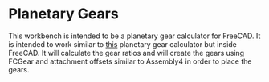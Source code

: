# Planetary Gears
This workbench is intended to be a planetary gear  calculator for FreeCAD.
It is intended to work similar to [this](http://www.thecatalystis.com/gears/) planetary gear calculator but inside FreeCAD.
It will calculate the gear ratios and will create the gears using FCGear and attachment offsets similar to Assembly4 in order to place the gears.
